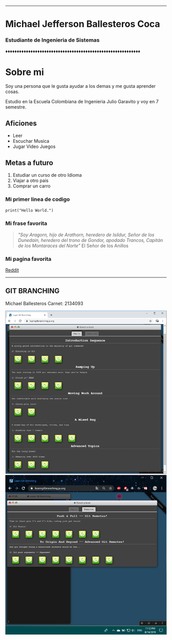 -----

# **Michael Jefferson Ballesteros Coca**

### Estudiante de Ingenieria de Sistemas 


♦♦♦♦♦♦♦♦♦♦♦♦♦♦♦♦♦♦♦♦♦♦♦♦♦♦♦♦♦♦♦♦♦♦♦♦♦♦♦♦♦♦♦♦♦♦♦♦♦♦♦♦♦♦♦♦♦♦♦

# Sobre mi
Soy una persona que le gusta ayudar a los demas y me gusta aprender cosas. 

Estudio en la Escuela Colombiana de Ingenieria Julio Garavito y voy en 7 semestre.

## Aficiones

- Leer
- Escuchar Musica
- Jugar Video Juegos

## Metas a futuro

1. Estudiar un curso de otro Idioma
2. Viajar a otro pais
3. Comprar un carro

### Mi primer linea de codigo
```
print("Hello World.")
```
### Mi frase favorita

> *"Soy Aragorn, hijo de Arathorn, heredero de Isildur, Señor de los Dunedain, heredero del trono de Gondor, apodado Trancos, Capitán de los Montaraces del Norte"*
>El Señor de los Anillos


### Mi pagina favorita



[Reddit](https://www.reddit.com/)


---

## GIT BRANCHING

Michael Ballesteros
Carnet: 2134093

![](Captura1.PNG)
![](Captura2.PNG)
